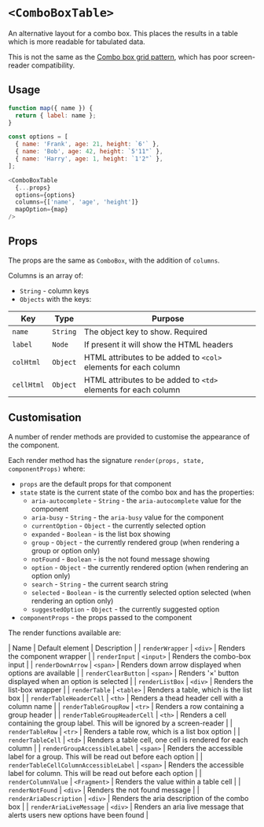 # `<ComboBoxTable>`

An alternative layout for a combo box.  This places the results in a table which is more readable for tabulated data.

This is not the same as the [Combo box grid pattern][1], which has poor screen-reader compatibility.

## Usage

```js
function map({ name }) {
  return { label: name };
}

const options = [
  { name: 'Frank', age: 21, height: `6'` },
  { name: 'Bob', age: 42, height: `5'11"` },
  { name: 'Harry', age: 1, height: `1'2"` },
];

<ComboBoxTable
  {...props}
  options={options}
  columns={['name', 'age', 'height']} 
  mapOption={map}
/>
```

## Props

The props are the same as `ComboBox`, with the addition of `columns`.

Columns is an array of:

- `String` - column keys
- `Objects` with the keys:

| Key        | Type     | Purpose                                                         |
| ----       | ----     | ----                                                            |
| `name`     | `String` | The object key to show.  Required                               |
| `label`    | `Node`   | If present it will show the HTML headers                        |
| `colHtml`  | `Object` | HTML attributes to be added to `<col>` elements for each column |
| `cellHtml` | `Object` | HTML attributes to be added to `<td>` elements for each column  |

## Customisation

A number of render methods are provided to customise the appearance of the component.

Each render method has the signature `render(props, state, componentProps)` where:

- `props` are the default props for that component
- `state` state is the current state of the combo box and has the properties:
  - `aria-autocomplete` - `String` - the `aria-autocomplete` value for the component
  - `aria-busy` - `String` - the `aria-busy` value for the component
  - `currentOption` - `Object` - the currently selected option
  - `expanded` - `Boolean` - is the list box showing
  - `group` - `Object` - the currently rendered group (when rendering a group or option only)
  - `notFound` - `Boolean` - is the not found message showing
  - `option` - `Object` - the currently rendered option (when rendering an option only)
  - `search` - `String` - the current search string
  - `selected` - `Boolean` - is the currently selected option selected (when rendering an option only)
  - `suggestedOption` - `Object` - the currently suggested option
- `componentProps` - the props passed to the component

The render functions available are:

| Name                                   | Default element | Description                                                                         |
| `renderWrapper`                        | `<div>`         | Renders the component wrapper                                                       |
| `renderInput`                          | `<input>`       | Renders the combo-box input                                                         |
| `renderDownArrow`                      | `<span>`        | Renders down arrow displayed when options are available                             |
| `renderClearButton`                    | `<span>`        | Renders '×' button displayed when an option is selected                             |
| `renderListBox`                        | `<div>`         | Renders the list-box wrapper                                                        |
| `renderTable`                          | `<table>`       | Renders a table, which is the list box                                              |
| `renderTableHeaderCell`                | `<th>`          | Renders a thead header cell with a column name                                      |
| `renderTableGroupRow`                  | `<tr>`          | Renders a row containing a group header                                             |
| `renderTableGroupHeaderCell`           | `<th>`          | Renders a cell containing the group label. This will be ignored by a screen-reader  |
| `renderTableRow`                       | `<tr>`          | Renders a table row, which is a list box option                                     |
| `renderTableCell`                      | `<td>`          | Renders a table cell, one cell is rendered for each column                          |
| `renderGroupAccessibleLabel`           | `<span>`        | Renders the accessible label for a group.  This will be read out before each option |
| `renderTableCellColumnAccessibleLabel` | `<span>`        | Renders the accessible label for column.  This will be read out before each option  |
| `renderColumnValue`                    | `<Fragment>`    | Renders the value within a table cell                                               |
| `renderNotFound`                       | `<div>`         | Renders the not found message                                                       |
| `renderAriaDescription`                | `<div>`         | Renders the aria description of the combo box                                       |
| `renderAriaLiveMessage`                | `<div>`         | Renders an aria live message that alerts users new options have been found          |

[1]: https://w3c.github.io/aria-practices/#grid-popup-keyboard-interaction
